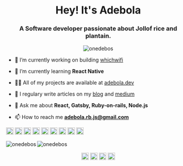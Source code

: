 <h1 align="center">Hey! It's Adebola</h1>
<h3 align="center">A Software developer passionate about Jollof rice and plantain.</h3>

<p align="center"> <img src="https://komarev.com/ghpvc/?username=onedebos" alt="onedebos" /> </p>

- 🔭 I’m currently working on building [whichwifi](https://whichwifi.work)

- 🌱 I’m currently learning **React Native**

- 👨‍💻 All of my projects are available at [adebola.dev](https://adebola.dev)

- 📝 I regulary write articles on my [blog](https://blog.adebola.dev) and [medium](https://medium.com/@adebola.niran)

- 💬 Ask me about **React, Gatsby, Ruby-on-rails, Node.js**

- 📫 How to reach me **adebola.rb.js@gmail.com**

<p align="left"><img src="https://devicons.github.io/devicon/devicon.git/icons/react/react-original-wordmark.svg" alt="react" width="20" height="20"/> <img src="https://devicons.github.io/devicon/devicon.git/icons/javascript/javascript-original.svg" alt="javascript" width="20" height="20"/> <img src="https://devicons.github.io/devicon/devicon.git/icons/typescript/typescript-original.svg" alt="typescript" width="20" height="20"/> <img src="https://devicons.github.io/devicon/devicon.git/icons/mongodb/mongodb-original-wordmark.svg" alt="mongodb" width="20" height="20"/> <img src="https://devicons.github.io/devicon/devicon.git/icons/mysql/mysql-original-wordmark.svg" alt="mysql" width="20" height="20"/> <img src="https://devicons.github.io/devicon/devicon.git/icons/rails/rails-original-wordmark.svg" alt="rails" width="20" height="20"/> <img src="https://devicons.github.io/devicon/devicon.git/icons/redux/redux-original.svg" alt="redux" width="20" height="20"/> <img src="https://devicons.github.io/devicon/devicon.git/icons/webpack/webpack-original.svg" alt="webpack" width="20" height="20"/> <img src="https://devicons.github.io/devicon/devicon.git/icons/express/express-original-wordmark.svg" alt="express" width="20" height="20"/></p><img align="left" src="https://github-readme-stats.vercel.app/api/top-langs/?username=onedebos&layout=compact&hide=html" alt="onedebos" />

<img align="center" src="https://github-readme-stats.vercel.app/api?username=onedebos&show_icons=true" alt="onedebos" />

<p align="center">
<a href="https://dev.to/@debosthefirst" target="blank"><img align="center" src="https://cdn.jsdelivr.net/npm/simple-icons@3.0.1/icons/dev-dot-to.svg" alt="@debosthefirst" height="20" width="20" /></a>
<a href="https://twitter.com/debosthefirst" target="blank"><img align="center" src="https://cdn.jsdelivr.net/npm/simple-icons@3.0.1/icons/twitter.svg" alt="debosthefirst" height="20" width="20" /></a>
<a href="https://linkedin.com/in/adebola-niran" target="blank"><img align="center" src="https://cdn.jsdelivr.net/npm/simple-icons@3.0.1/icons/linkedin.svg" alt="adebola-niran" height="20" width="20" /></a>
<a href="https://medium.com/@adebola.niran" target="blank"><img align="center" src="https://cdn.jsdelivr.net/npm/simple-icons@3.0.1/icons/medium.svg" alt="@adebola.niran" height="20" width="20" /></a>
</p>

